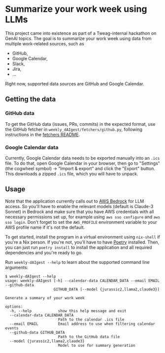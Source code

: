 # Summarize your work week using LLMs

This project came into existence as part of a Tweag-internal hackathon on GenAI topics.
The goal is to summarize your work week using data from multiple work-related sources, such as
- GitHub,
- Google Calendar,
- Slack,
- Jira,
- ...

Right now, supported data sources are GitHub and Google Calendar.

## Getting the data

### GitHub data

To get the GitHub data (issues, PRs, commits) in the expected format, use the GitHub fetcher in `weekly_dAIgest/fetchers/github.py`, following instructions in the [fetchers README](weekly_dAIgest/fetchers/README.md).

### Google Calendar data

Currently, Google Calendar data needs to be exported manually into an `.ics` file.
To do that, open Google Calendar in your browser, then go to "Settings" (the cogwheel symbol) -> "Import & export" and click the "Export" button.
This downloads a zipped `.ics` file, which you will have to unpack.

## Usage

Note that the application currently calls out to [AWS Bedrock](https://aws.amazon.com/bedrock/) for LLM access.
So you'll have to enable the relevant models (default is Claude-3 Sonnet) in Bedrock and make sure that you have AWS credentials with all necessary permissions set up, for example using `aws sso configure` and `aws sso login`.
Don't forget to set the `AWS_PROFILE` environment variable to your AWS profile name if it's not the default.

To get started, install the program in a virtual environment using `nix-shell` if you're a Nix person.
If you're not, you'll have to have [Poetry](https://python-poetry.org/) installed.
Then, you can just run `poetry install` to install the application and all required dependencies and you're ready to go.

Run `weekly-dAIgest --help` to learn about the supported command line arguments:
```console
$ weekly-dAIgest --help
usage: weekly-dAIgest [-h] --calendar-data CALENDAR_DATA --email EMAIL --github-data
                      GITHUB_DATA [--model {jurassic2,llama2,claude3}]

Generate a summary of your work week

options:
  -h, --help            show this help message and exit
  --calendar-data CALENDAR_DATA
                        Path to the calendar .ics file
  --email EMAIL         Email address to use when filtering calendar events
  --github-data GITHUB_DATA
                        Path to the GitHub data file
  --model {jurassic2,llama2,claude3}
                        Model to use for summary generation
```
